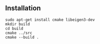 ## Installation
`sudo apt-get install cmake libeigen3-dev`  
`mkdir build`  
`cd build`  
`cmake ../src`  
`cmake --build .`
